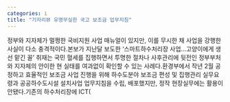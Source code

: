 ```yaml
---
categories: i
title: "기자리뷰 유명무실한 국고 보조금 업무지침"
---
```

정부와 지자체가 멀쩡한 국비지원 사업 매뉴얼이 있지만, 이를 무시한 채 사업을 강행한 사실이 다소 충격적이다.본보가 지난달 보도한 ‘스마트하수처리장 사업…고양이에게 생선 맡긴 꼴’ 취재는 국민 혈세를 집행하면서 투명한 절차나 사후관리에 뒷전인 정부부처와 지자체의 안이한 현 실태를 여과없이 확인할 수 있는 사례다.환경부에서 작년 2월 공정하고 효율적인 보조금 사업 진행을 위해 하수도분야 보조금 편성 및 집행관리 실무요령과 공공하수도시설 설치사업 업무지침을 수립, 배포했지만, 정작 현장실무에는 활용이 안됐다.기존의 하수처리장에 ICT(